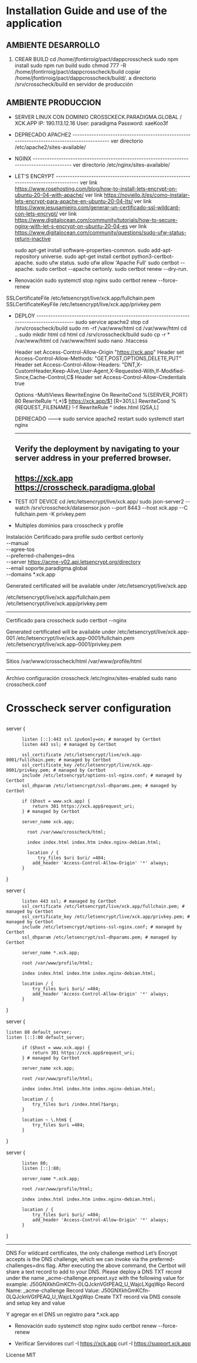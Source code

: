 # Installation Guide and use of the application

## AMBIENTE DESARROLLO

1. CREAR BUILD
   cd  /home/jfontirroig/pact/dappcrosscheck
   sudo npm install
   sudo npm run build
   sudo chmod 777 -R /home/jfontirroig/pact/dappcrosscheck/build
   copiar /home/jfontirroig/pact/dappcrosscheck/build/*.* a directorio /srv/crosscheck/build  en servidor de producción

## AMBIENTE PRODUCCION

- SERVER LINUX CON DOMINIO CROSSCKECK.PARADIGMA.GLOBAL / XCK.APP
  IP: 190.113.12.16
  User: paradigma
  Password: xaeKoo3f

- DEPRECADO APACHE2 ------------------------------------------------------------------------------------------
  ver directorio /etc/apache2/sites-available/

- NGINX ------------------------------------------------------------------------------------------
  ver directorio /etc/nginx/sites-available/


- LET'S ENCRYPT ------------------------------------------------------------------------------------
  ver link https://www.rosehosting.com/blog/how-to-install-lets-encrypt-on-ubuntu-20-04-with-apache/
  ver link https://noviello.it/es/como-instalar-lets-encrypt-para-apache-en-ubuntu-20-04-lts/
  ver link https://www.jesusamieiro.com/generar-un-certificado-ssl-wildcard-con-lets-encrypt/
  ver link https://www.digitalocean.com/community/tutorials/how-to-secure-nginx-with-let-s-encrypt-on-ubuntu-20-04-es
  ver link https://www.digitalocean.com/community/questions/sudo-ufw-status-return-inactive


  sudo apt-get install software-properties-common.
  sudo add-apt-repository universe.
  sudo apt-get install certbot python3-certbot-apache.
  sudo ufw status.
  sudo ufw allow 'Apache Full'
  sudo certbot --apache.
  sudo certbot --apache certonly.
  sudo certbot renew --dry-run.


- Renovación
  sudo systemctl stop nginx
  sudo certbot renew --force-renew


SSLCertificateFile /etc/letsencrypt/live/xck.app/fullchain.pem
SSLCertificateKeyFile /etc/letsencrypt/live/xck.app/privkey.pem

- DEPLOY ------------------------------------------------------------------------------------------
  sudo service apache2 stop
  cd /srv/crosscheck/build
  sudo rm -rf /var/www/html
  cd /var/www/html
  cd ..
  sudo mkdir html
  cd html
  cd /srv/crosscheck/build
  sudo cp -r * /var/www/html
  cd /var/www/html
  sudo nano .htaccess

     Header set Access-Control-Allow-Origin "https://xck.app"
     Header set Access-Control-Allow-Methods: "GET,POST,OPTIONS,DELETE,PUT"
     Header set Access-Control-Allow-Headers: "DNT,X-CustomHeader,Keep-Alive,User-Agent,X-Requested-With,If-Modified-Since,Cache-Control,C$
     Header set Access-Control-Allow-Credentials true

     Options -MultiViews
     RewriteEngine On
     RewriteCond %{SERVER_PORT} 80
     RewriteRule ^(.*)$ https://xck.app/$1 [R=301,L]
     RewriteCond %{REQUEST_FILENAME} !-f
     RewriteRule ^ index.html [QSA,L]

  DEPRECADO ---> sudo service apache2 restart
  sudo systemctl start nginx

  ---------------------------------------

  Verify the deployment by navigating to your server address in your preferred browser.
  ---------------------------------------
  https://xck.app
  https://crosscheck.paradigma.global
  ---------------------------------------

- TEST IOT DEVICE
  cd /etc/letsencrypt/live/xck.app/
  sudo json-server2 --watch /srv/crosscheck/datasensor.json --port 8443 --host xck.app --C fullchain.pem -K privkey.pem





-  Multiples dominios para crosscheck y profile

  Instalación Certificado para profile
  sudo certbot certonly \
  --manual \
  --agree-tos \
  --preferred-challenges=dns \
  --server https://acme-v02.api.letsencrypt.org/directory \
  --email soporte.paradigma.global \
  --domains *.xck.app

  Generated certificated will be available under /etc/letsencrypt/live/xck.app

  /etc/letsencrypt/live/xck.app/fullchain.pem
  /etc/letsencrypt/live/xck.app/privkey.pem

  -----------------------------------------------------------------------------

  Certificado para crosscheck
  sudo certbot --nginx

  Generated certificated will be available under /etc/letsencrypt/live/xck.app-001
  /etc/letsencrypt/live/xck.app-0001/fullchain.pem
  /etc/letsencrypt/live/xck.app-0001/privkey.pem

  -----------------------------------------------------------------------------
  Sitios
  /var/www/crosscheck/html
  /var/www/profile/html

  -----------------------------------------------------------------------------

  Archivo configuración crosscheck
  /etc/nginx/sites-enabled
  sudo nano crosscheck.conf

  ##
  # Crosscheck server configuration
  ##

  server {

          listen [::]:443 ssl ipv6only=on; # managed by Certbot
          listen 443 ssl; # managed by Certbot

          ssl_certificate /etc/letsencrypt/live/xck.app-0001/fullchain.pem; # managed by Certbot
          ssl_certificate_key /etc/letsencrypt/live/xck.app-0001/privkey.pem; # managed by Certbot
          include /etc/letsencrypt/options-ssl-nginx.conf; # managed by Certbot
          ssl_dhparam /etc/letsencrypt/ssl-dhparams.pem; # managed by Certbot

          if ($host = www.xck.app) {
              return 301 https://xck.app$request_uri;
          } # managed by Certbot

          server_name xck.app;

        	root /var/www/crosscheck/html;

        	index index.html index.htm index.nginx-debian.html;

        	location / {
        	    try_files $uri $uri/ =404;
              add_header 'Access-Control-Allow-Origin' '*' always;
          }
  }

  server {

          listen 443 ssl; # managed by Certbot
          ssl_certificate /etc/letsencrypt/live/xck.app/fullchain.pem; # managed by Certbot
          ssl_certificate_key /etc/letsencrypt/live/xck.app/privkey.pem; # managed by Certbot
          include /etc/letsencrypt/options-ssl-nginx.conf; # managed by Certbot
          ssl_dhparam /etc/letsencrypt/ssl-dhparams.pem; # managed by Certbot

          server_name *.xck.app;

          root /var/www/profile/html;

          index index.html index.htm index.nginx-debian.html;

          location / {
              try_files $uri $uri/ =404;
              add_header 'Access-Control-Allow-Origin' '*' always;
          }
  }

  server {

  	listen 80 default_server;
  	listen [::]:80 default_server;

          if ($host = www.xck.app) {
              return 301 https://xck.app$request_uri;
          } # managed by Certbot

          server_name xck.app;

          root /var/www/profile/html;

          index index.html index.htm index.nginx-debian.html;

          location / {
              try_files $uri /index.html?$args;
          }

          location ~ \.htm$ {
              try_files $uri =404;
          }
  }

  server {

          listen 80;
          listen [::]:80;

          server_name *.xck.app;

          root /var/www/profile/html;

          index index.html index.htm index.nginx-debian.html;

          location / {
              try_files $uri $uri/ =404;
              add_header 'Access-Control-Allow-Origin' '*' always;
          }
  }


  ----------------------------------------------------------------------------------
  DNS
  For wildcard certificates, the only challenge method Let’s Encrypt accepts is the DNS challenge, which we can invoke via the preferred-challenges=dns flag.
  After executing the above command, the Certbot will share a text record to add to your DNS.
  Please deploy a DNS TXT record under the name
  _acme-challenge.erpnext.xyz with the following value for example:
  J50GNXkhGmKCfn-0LQJcknVGtPEAQ_U_WajcLXgqWqo
  Record Name: _acme-challenge
  Record Value: J50GNXkhGmKCfn-0LQJcknVGtPEAQ_U_WajcLXgqWqo
  Create TXT record via DNS console and setup key and value

  Y agregar en el DNS un registro para *.xck.app

- Renovación
  sudo systemctl stop nginx
  sudo certbot renew --force-renew

- Verificar Servidores
curl -I https://xck.app
curl -I https://support.xck.app


License
MIT
